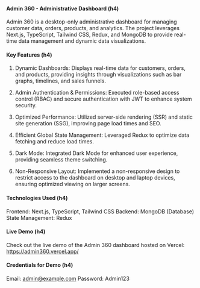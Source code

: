 #### Admin 360 - Administrative Dashboard (h4)

Admin 360 is a desktop-only administrative dashboard for managing customer data, orders, products, and analytics. The project leverages Next.js, TypeScript, Tailwind CSS, Redux, and MongoDB to provide real-time data management and dynamic data visualizations.

#### Key Features (h4)
  1. Dynamic Dashboards: Displays real-time data for customers, orders, and products, providing insights through visualizations such as bar graphs, timelines, and sales funnels.

  2. Admin Authentication & Permissions: Executed role-based access control (RBAC) and secure authentication with JWT to enhance system security.

  3. Optimized Performance: Utilized server-side rendering (SSR) and static site generation (SSG), improving page load times and SEO.

  4. Efficient Global State Management: Leveraged Redux to optimize data fetching and reduce load times.

  5. Dark Mode: Integrated Dark Mode for enhanced user experience, providing seamless theme switching.

  6. Non-Responsive Layout: Implemented a non-responsive design to restrict access to the dashboard on desktop and laptop devices, ensuring optimized viewing on larger screens.

#### Technologies Used (h4)
Frontend: Next.js, TypeScript, Tailwind CSS
Backend: MongoDB (Database)
State Management: Redux

#### Live Demo (h4)
Check out the live demo of the Admin 360 dashboard hosted on Vercel: https://admin360.vercel.app/

#### Credentials for Demo (h4)
Email: admin@example.com
Password: Admin123
